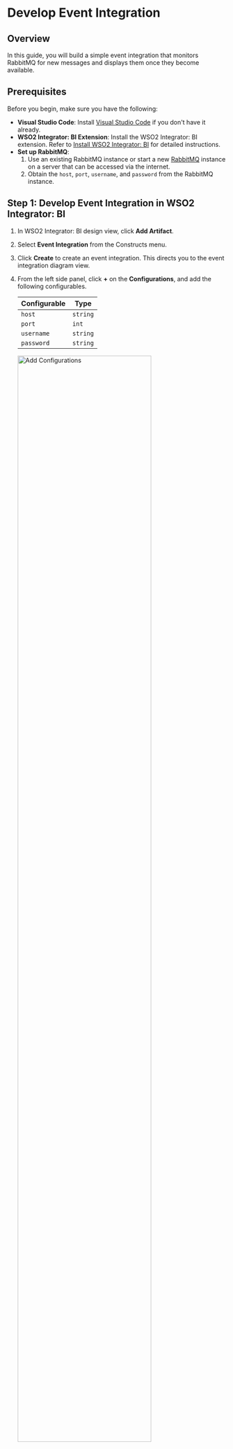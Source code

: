 # Develop Event Integration

## Overview

In this guide, you will build a simple event integration that monitors RabbitMQ for new messages and displays them once they become available.

## Prerequisites

Before you begin, make sure you have the following:

- <b>Visual Studio Code</b>: Install <a href="https://code.visualstudio.com/">Visual Studio Code</a> if you don't have it already.
- <b>WSO2 Integrator: BI Extension</b>: Install the WSO2 Integrator: BI extension. Refer to <a href="../install-and-setup/install-wso2-integrator-bi/">Install WSO2 Integrator: BI</a> for detailed instructions.
- <b>Set up RabbitMQ</b>:
    1. Use an existing RabbitMQ instance or start a new [RabbitMQ](https://www.rabbitmq.com/download.html) instance on a server that can be accessed via the internet.
    2. Obtain the `host`, `port`, `username`, and `password` from the RabbitMQ instance.

## Step 1: Develop Event Integration in WSO2 Integrator: BI

1. In WSO2 Integrator: BI design view, click **Add Artifact**.
2. Select **Event Integration** from the Constructs menu.
3. Click **Create** to create an event integration. This directs you to the event integration diagram view.
4. From the left side panel, click **+** on the **Configurations**, and add the following configurables.

    | Configurable        | Type       |
    |---------------------|------------|
    | `host`              | `string`   |
    | `port`              | `int`      |
    | `username`          | `string`   |
    | `password`          | `string`   |
    
    <a href="{{base_path}}/assets/img/get-started/develop-event-integration/add-configurables.gif"><img src="{{base_path}}/assets/img/get-started/develop-event-integration/add-configurables.gif" alt="Add Configurations" width="80%"></a>

5. Go to the **Design View** by clicking the Home icon on the top left corner and click **Add Artifact**.
6. Select **RabbitMQ Event Handler**. Choosing the **Event Integration** from the Devant console disables the other options.
7. Provide the name of the **RabbitMQ Configuration** as `eventListener`.
8. Select previously defined `host` and `port` configuration variables for the **Host** and **Port**.
9. Then, expand the **Advanced Configurations** and enter the following configurables. Then click **Next**.

    | Field                   | Value        |
    |-------------------------|--------------|
    | **username**            | `username`   |
    | **password**            | `password`   |

10. Add `Orders` as the **Queue Name** and click **Create**. If there is no queue named `Orders` in RabbitMQ server, this will create a new queue with this name. 

    <a href="{{base_path}}/assets/img/get-started/develop-event-integration/add-event-listener.gif"><img src="{{base_path}}/assets/img/get-started/develop-event-integration/add-event-listener.gif" alt="Add Configurations" width="80%"></a>

11. In the **Design** view, click the `onMessage` function box. It will redirect you to the flow diagram view.
12. Click the plus icon after the **Start** node to open the node panel.
13. Add a **Log Info** node with the **Msg** as `message.toString()`. 

    <a href="{{base_path}}/assets/img/get-started/develop-event-integration/implement-event-handler.gif"><img src="{{base_path}}/assets/img/get-started/develop-event-integration/implement-event-handler.gif" alt="Add Configurations" width="80%"></a>

## Step 2: Run the integration in WSO2 Integrator: BI

1. Click **Run** in the top right corner to run the integration. This compiles the integration and runs it in the embedded Ballerina runtime.